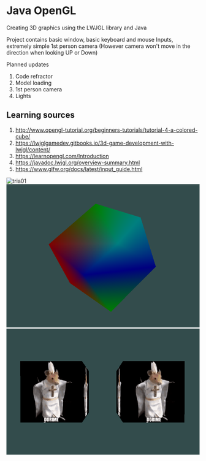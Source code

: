 # Java OpenGL

Creating 3D graphics using the LWJGL library and Java

Project contains basic window, basic keyboard and mouse Inputs, extremely simple 1st person camera (However camera won't move in the direction when looking UP or Down)

Planned updates 
1. Code refractor
2. Model loading
3. 1st person camera
4. Lights


## Learning sources
1. http://www.opengl-tutorial.org/beginners-tutorials/tutorial-4-a-colored-cube/
2. https://lwjglgamedev.gitbooks.io/3d-game-development-with-lwjgl/content/
3. https://learnopengl.com/Introduction
4. https://javadoc.lwjgl.org/overview-summary.html
5. https://www.glfw.org/docs/latest/input_guide.html

![tria01](https://user-images.githubusercontent.com/81091191/151694182-57d3471c-852e-4d37-92b1-0c648f85ce17.PNG)
![cube01](openGL_cube.PNG)
![cube02](textPing.PNG)